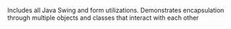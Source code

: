 Includes all Java Swing and form utilizations. Demonstrates encapsulation through multiple objects and classes that interact with each other
